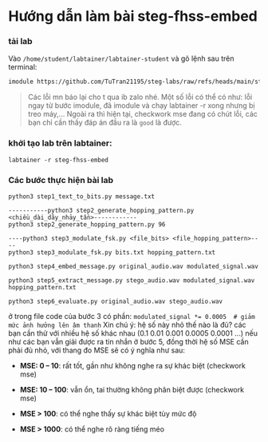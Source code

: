 # Hướng dẫn làm bài steg-fhss-embed

### tải lab

Vào `/home/student/labtainer/labtainer-student` và gõ lệnh sau trên terminal:
``` bash
imodule https://github.com/TuTran21195/steg-labs/raw/refs/heads/main/steg-fhss-embed/imodule.tar
```
> Các lỗi mn báo lại cho t qua ib zalo nhé. Một số lỗi có thể có như: lỗi ngay từ bước imodule, đã imodule và chạy labtainer -r xong nhưng bị treo máy,...
> Ngoài ra thì hiện tại, checkwork mse đang có chút lỗi, các bạn chỉ cần thấy đáp án đầu ra là `good` là được.
### khởi tạo lab trên labtainer:
```
labtainer -r steg-fhss-embed
```

### Các bước thực hiện bài lab

```
python3 step1_text_to_bits.py message.txt

-----------python3 step2_generate_hopping_pattern.py <chiều_dài_dãy_nhảy_tần>------------
python3 step2_generate_hopping_pattern.py 96

----python3 step3_modulate_fsk.py <file_bits> <file_hopping_pattern>----
python3 step3_modulate_fsk.py bits.txt hopping_pattern.txt

python3 step4_embed_message.py original_audio.wav modulated_signal.wav

python3 step5_extract_message.py stego_audio.wav modulated_signal.wav hopping_pattern.txt

python3 step6_evaluate.py original_audio.wav stego_audio.wav
```
ở trong file code của bước 3 có phần: `modulated_signal *= 0.0005  # giảm mức ảnh hưởng lên âm thanh`
Xin chú ý: hệ số này nhỏ thế nào là đủ?
các bạn cần thử với nhiều hệ số khác nhau (0.1 0.01 0.001 0.0005 0.0001 ...)
nếu như các bạn vẫn giải được ra tin nhắn ở bước 5, đồng thời hệ số MSE cần phải đủ nhỏ, với thang đo MSE sẽ có ý nghĩa như sau:

- **MSE: 0 – 10**: rất tốt, gần như không nghe ra sự khác biệt (checkwork mse)
    
- **MSE: 10 – 100**: vẫn ổn, tai thường không phân biệt được (checkwork mse)
    
- **MSE > 100**: có thể nghe thấy sự khác biệt tùy mức độ
    
- **MSE > 1000**: có thể nghe rõ ràng tiếng méo


